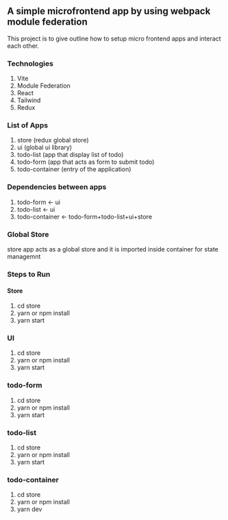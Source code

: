 ## A simple microfrontend app by using webpack module federation

This project is to give outline how to setup micro frontend apps and interact each other. 

### Technologies

1. Vite 
2. Module Federation
3. React
4. Tailwind 
5. Redux

### List of Apps

1. store (redux global store)
2. ui (global ui library)
3. todo-list (app that display list of todo)
4. todo-form (app that acts as form to submit todo)
5. todo-container (entry of the application)

### Dependencies between apps
1. todo-form <- ui 
2. todo-list <- ui 
3. todo-container <- todo-form+todo-list+ui+store

### Global Store
store app acts as a global store and it is imported inside container for state managemnt


### Steps to Run

#### Store 
1. cd store
2. yarn or npm install
3. yarn start


### UI
1. cd store
2. yarn or npm install
3. yarn start

### todo-form
1. cd store
2. yarn or npm install
3. yarn start

### todo-list
1. cd store
2. yarn or npm install
3. yarn start

### todo-container
1. cd store
2. yarn or npm install
3. yarn dev